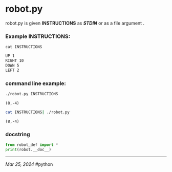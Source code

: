 # robot.py

robot.py is given **INSTRUCTIONS** as ***STDIN*** or as a file argument .

### Example INSTRUCTIONS:

`cat INSTRUCTIONS`
```txt
UP 1
RIGHT 10
DOWN 5
LEFT 2
```

### command line example:

```bash
./robot.py INSTRUCTIONS
```
`(8,-4)`

```bash
cat INSTRUCTIONS| ./robot.py
```
`(8,-4)`

### docstring

```python
from robot_def import *
print(robot.__doc__)
```

- - -
*Mar 25, 2024*
#python
